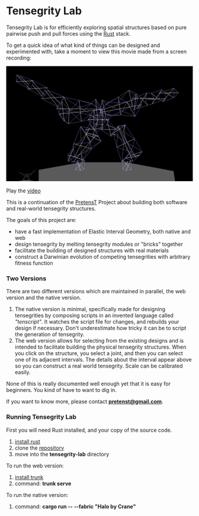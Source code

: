 # Tensegrity Lab

Tensegrity Lab is for efficiently exploring spatial structures based on
pure pairwise push and pull forces using the [Rust](https://www.rust-lang.org/) stack.

To get a quick idea of what kind of things can be designed and experimented with, take a moment to view this movie made from a screen recording:

![tommy](tommy.png)

Play the [video](https://vimeo.com/806029888)

This is a continuation of the [PretensT](https://pretenst.com/) Project about building both software and real-world tensegrity structures.

The goals of this project are:

* have a fast implementation of Elastic Interval Geometry, both native and web
* design tensegrity by melting tensegrity modules or "bricks" together
* facilitate the building of designed structures with real materials
* construct a Darwinian evolution of competing tensegrities with arbitrary fitness function

### Two Versions

There are two different versions which are maintained in parallel, the web version and the native version.

1. The native version is minimal, specifically made for designing tensegrities by composing scripts in an invented language called *"tenscript"*. It watches the script file for changes, and rebuilds your design if necessary. Don't underestimate how tricky it can be to script the generation of tensegrity.
1. The web version allows for selecting from the existing designs and is intended to facilitate building the physical tensegrity structures. When you click on the structure, you select a joint, and then you can select one of its adjacent intervals. The details about the interval appear above so you can construct a real world tensegrity. Scale can be calibrated easily.

None of this is really documented well enough yet that it is easy for beginners. You kind of have to want to dig in.

If you want to know more, please contact **pretenst@gmail.com**. 

### Running Tensegrity Lab

First you will need Rust installed, and your copy of the source code.

1. [install rust](https://www.rust-lang.org/tools/install)
1. clone the [repository](https://github.com/elastic-interval/tensegrity-lab.git)
1. move into the **tensegrity-lab** directory

To run the web version:

1. [install trunk](https://trunkrs.dev/guide/getting-started/installation.html)
1. command: **trunk serve**

To run the native version:

1. command: **cargo run -- --fabric "Halo by Crane"**

